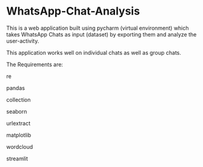 # WhatsApp-Chat-Analysis


This is a web application built using pycharm (virtual environment) which takes WhatsApp Chats as input (dataset) by exporting them and analyze the user-activity.

This application works well on individual chats as well as group chats.

The Requirements are: 

re

pandas

collection

seaborn

urlextract

matplotlib

wordcloud

streamlit 

